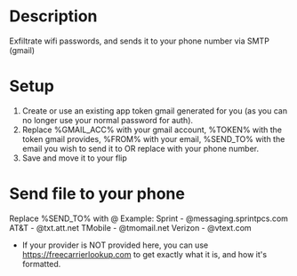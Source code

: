 # Description
  Exfiltrate wifi passwords, and sends it to your phone number via SMTP (gmail)

# Setup
  1. Create or use an existing app token gmail generated for you (as you can no longer use your normal password for auth).
  2. Replace %GMAIL_ACC% with your gmail account, %TOKEN% with the token gmail provides, %FROM% with your email, %SEND_TO% with the email you wish to send it to OR replace with your phone number.
  3. Save and move it to your flip 

# Send file to your phone
  Replace %SEND_TO% with <phoneNumber>@<smsgateway>
  Example:
     Sprint  - <phoneNumber>@messaging.sprintpcs.com
     AT&T    - <phoneNumber>@txt.att.net
     TMobile - <phoneNumber>@tmomail.net
     Verizon - <phoneNumber>@vtext.com

  * If your provider is NOT provided here, you can use https://freecarrierlookup.com to get exactly what it is, and how it's formatted.
